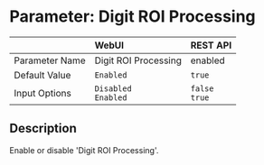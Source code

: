 # Parameter: Digit ROI Processing

|                   | WebUI               | REST API
|:---               |:---                 |:----
| Parameter Name    | Digit ROI Processing | enabled
| Default Value     | `Enabled`           | `true`
| Input Options     | `Disabled`<br>`Enabled` | `false`<br>`true` 


## Description

Enable or disable 'Digit ROI Processing'.
